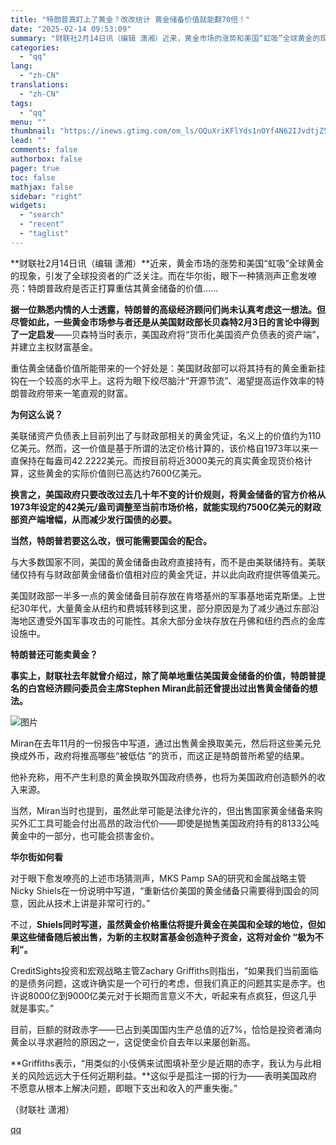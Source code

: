 ```yaml
---
title: "特朗普真盯上了黄金？改改统计 黄金储备价值就能翻70倍！"
date: "2025-02-14 09:53:09"
summary: "财联社2月14日讯（编辑 潇湘）近来，黄金市场的涨势和美国“虹吸”全球黄金的现象，引发了全球投资者的..."
categories:
  - "qq"
lang:
  - "zh-CN"
translations:
  - "zh-CN"
tags:
  - "qq"
menu: ""
thumbnail: "https://inews.gtimg.com/om_ls/OQuXriKFlYds1nOYf4N62IJvdtjZ50I4z0BoIISrQg0dkAA_640360/0"
lead: ""
comments: false
authorbox: false
pager: true
toc: false
mathjax: false
sidebar: "right"
widgets:
  - "search"
  - "recent"
  - "taglist"
---
```


**财联社2月14日讯（编辑 潇湘）**近来，黄金市场的涨势和美国“虹吸”全球黄金的现象，引发了全球投资者的广泛关注。而在华尔街，眼下一种猜测声正愈发嘹亮：特朗普政府是否正打算重估其黄金储备的价值……

**据一位熟悉内情的人士透露，特朗普的高级经济顾问们尚未认真考虑这一想法。但尽管如此，一些黄金市场参与者还是从美国财政部长贝森特2月3日的言论中得到了一定启发**——贝森特当时表示，美国政府将“货币化美国资产负债表的资产端”，并建立主权财富基金。

重估黄金储备价值所能带来的一个好处是：美国财政部可以将其持有的黄金重新挂钩在一个较高的水平上。这将为眼下绞尽脑汁“开源节流”、渴望提高运作效率的特朗普政府带来一笔直观的财富。

**为何这么说？**

美联储资产负债表上目前列出了与财政部相关的黄金凭证，名义上的价值约为110亿美元。然而，这一价值是基于所谓的法定价格计算的，该价格自1973年以来一直保持在每盎司42.2222美元。而按目前将近3000美元的真实黄金现货价格计算，这些黄金的实际价值则已高达约7600亿美元。

**换言之，美国政府只要改改过去几十年不变的计价规则，将黄金储备的官方价格从1973年设定的42美元/盎司调整至当前市场价格，就能实现约7500亿美元的财政部资产端增幅，从而减少发行国债的必要。**

**当然，特朗普若要这么改，很可能需要国会的配合。**

与大多数国家不同，美国的黄金储备由政府直接持有，而不是由美联储持有。美联储仅持有与财政部黄金储备价值相对应的黄金凭证，并以此向政府提供等值美元。

美国财政部一半多一点的黄金储备目前存放在肯塔基州的军事基地诺克斯堡。上世纪30年代，大量黄金从纽约和费城转移到这里，部分原因是为了减少通过东部沿海地区遭受外国军事攻击的可能性。其余大部分金块存放在丹佛和纽约西点的金库设施中。

**特朗普还可能卖黄金？**

**事实上，财联社去年就曾介绍过，除了简单地重估美国黄金储备的价值，特朗普提名的白宫经济顾问委员会主席Stephen Miran此前还曾提出过出售黄金储备的想法。**

![图片](https://inews.gtimg.com/om_bt/ONsIDujMW3mSPXdzslbXX01qN9onYPJDAISuspXeOWtEwAA/641)

Miran在去年11月的一份报告中写道，通过出售黄金换取美元，然后将这些美元兑换成外币，政府将推高哪些“被低估 ”的货币，而这正是特朗普所希望的结果。

他补充称，用不产生利息的黄金换取外国政府债券，也将为美国政府创造额外的收入来源。

当然，Miran当时也提到，虽然此举可能是法律允许的，但出售国家黄金储备来购买外汇工具可能会付出高昂的政治代价——即使是抛售美国政府持有的8133公吨黄金中的一部分，也可能会损害金价。

**华尔街如何看**

对于眼下愈发嘹亮的上述市场猜测声，MKS Pamp SA的研究和金属战略主管Nicky Shiels在一份说明中写道，“重新估价美国的黄金储备只需要得到国会的同意，因此从技术上讲是非常可行的。”

不过，**Shiels同时写道，虽然黄金价格重估将提升黄金在美国和全球的地位，但如果这些储备随后被出售，为新的主权财富基金创造种子资金，这将对金价 “极为不利”。**

CreditSights投资和宏观战略主管Zachary Griffiths则指出，“如果我们当前面临的是债务问题，这或许确实是一个可行的考虑，但我们真正的问题其实是赤字。也许说8000亿到9000亿美元对于长期而言意义不大，听起来有点疯狂，但这几乎就是事实。”

目前，巨额的财政赤字——已占到美国国内生产总值的近7%，恰恰是投资者涌向黄金以寻求避险的原因之一，这促使金价自去年以来屡创新高。

**Griffiths表示，“用类似的小伎俩来试图填补至少是近期的赤字，我认为与此相关的风险远远大于任何近期利益。**这似乎是孤注一掷的行为——表明美国政府不愿意从根本上解决问题，即眼下支出和收入的严重失衡。”

（财联社 潇湘）

[qq](https://new.qq.com/rain/a/20250214A025TD00)
